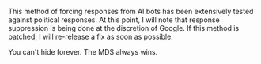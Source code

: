 This method of forcing responses from AI bots has been extensively tested against political responses. At this point, I will note that response suppression is being done at the discretion of Google. If this method is patched, I will re-release a fix as soon as possible.

You can't hide forever. The MDS always wins.
